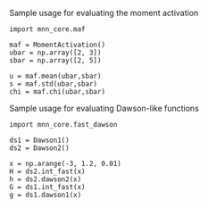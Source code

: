 
Sample usage for evaluating the moment activation
```
import mnn_core.maf

maf = MomentActivation()
ubar = np.array([2, 3])
sbar = np.array([2, 5])

u = maf.mean(ubar,sbar)
s = maf.std(ubar,sbar)
chi = maf.chi(ubar,sbar)

```

Sample usage for evaluating Dawson-like functions

```
import mnn_core.fast_dawson

ds1 = Dawson1()
ds2 = Dawson2()    

x = np.arange(-3, 1.2, 0.01)
H = ds2.int_fast(x)
h = ds2.dawson2(x)
G = ds1.int_fast(x)
g = ds1.dawson1(x)
```
